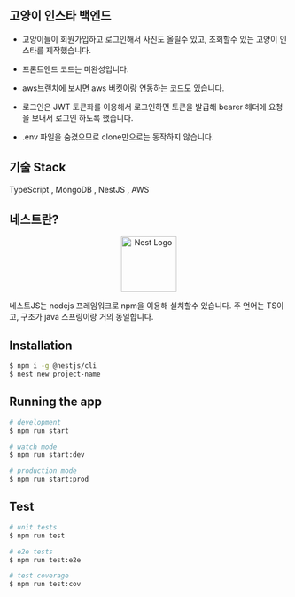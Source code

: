 ## 고양이 인스타 백엔드

- 고양이들이 회원가입하고 로그인해서 사진도 올릴수 있고, 조회할수 있는 고양이 인스타를 제작했습니다.
- 프론트엔드 코드는 미완성입니다.
- aws브랜치에 보시면 aws 버킷이랑 연동하는 코드도 있습니다.


- 로그인은 JWT 토큰화를 이용해서 로그인하면 토큰을 발급해 bearer 헤더에 요청을 보내서 로그인 하도록 했습니다.
- .env 파일을 숨겼으므로 clone만으로는 동작하지 않습니다.





## 기술 Stack

TypeScript , MongoDB , NestJS , AWS




## 네스트란?

<p align="center">
  <a href="http://nestjs.com/" target="blank"><img src="https://nestjs.com/img/logo-small.svg" width="100" alt="Nest Logo" /></a>
</p>
네스트JS는 nodejs 프레임워크로 npm을 이용해 설치할수 있습니다.
주 언어는 TS이고, 구조가 java 스프링이랑 거의 동일합니다.





## Installation

```bash
$ npm i -g @nestjs/cli
$ nest new project-name
```

## Running the app

```bash
# development
$ npm run start

# watch mode
$ npm run start:dev

# production mode
$ npm run start:prod
```

## Test

```bash
# unit tests
$ npm run test

# e2e tests
$ npm run test:e2e

# test coverage
$ npm run test:cov
```
